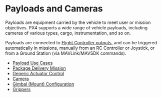 # Payloads and Cameras

Payloads are equipment carried by the vehicle to meet user or mission objectives. PX4 supports a wide range of vehicle payloads, including cameras of various types, cargo, instrumentation, and so on.

Payloads are connected to [Flight Controller outputs](../getting_started/px4_basic_concepts.md#outputs-motors-servos-actuators), and can be triggered automatically in missions, manually from an RC Controller or Joystick, or from a Ground Station (via MAVLink/MAVSDK commands).

- [Payload Use Cases](../payloads/use_cases.md)
- [Package Delivery Mission](../flying/package_delivery_mission.md)
- [Generic Actuator Control](../payloads/generic_actuator_control.md)
- [Camera](../peripherals/camera.md)
- [Gimbal \(Mount\) Configuration](../advanced/gimbal_control.md)
- [Grippers](../peripherals/gripper.md)
